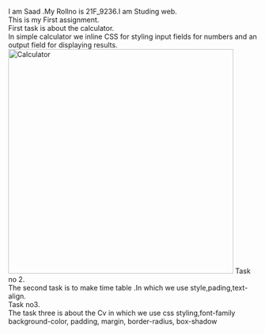 I am Saad .My Rollno is 21F_9236.I am Studing web.<br>
This is my First assignment.<br>
First task is about the calculator.<br>
In simple calculator we inline CSS for styling input fields for numbers and an output field for displaying results. <br>
<img width="455" alt="Calculator" src="https://github.com/Saad-khan36/CS_4032_web_programming/assets/158451882/dff41490-eeae-47fe-832c-2aac7b4cc3f2">
Task no 2.<br>
The second task is to make time table .In which we use style,pading,text-align.<br>
Task no3.<br>
The task three is about the Cv in which we use css styling,font-family background-color, padding, margin, border-radius, box-shadow<br>




